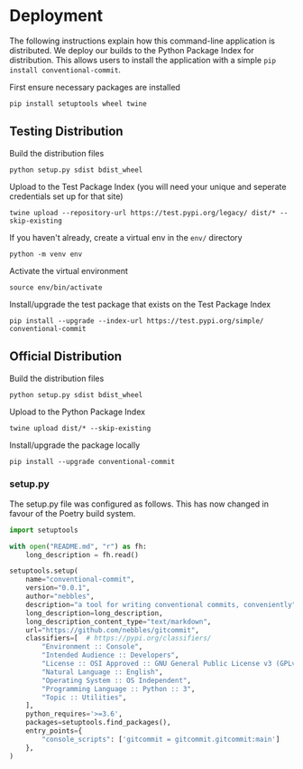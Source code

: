 # Deployment

The following instructions explain how this command-line application is
distributed. We deploy our builds to the Python Package Index for distribution.
This allows users to install the application with a simple 
`pip install conventional-commit`.

First ensure necessary packages are installed
```
pip install setuptools wheel twine
```

## Testing Distribution

Build the distribution files
```
python setup.py sdist bdist_wheel
```

Upload to the Test Package Index (you will need your unique and seperate
credentials set up for that site)
```
twine upload --repository-url https://test.pypi.org/legacy/ dist/* --skip-existing
```

If you haven't already, create a virtual env in the `env/` directory
```
python -m venv env
```

Activate the virtual environment
```
source env/bin/activate
```

Install/upgrade the test package that exists on the Test Package Index
```
pip install --upgrade --index-url https://test.pypi.org/simple/ conventional-commit
```

## Official Distribution

Build the distribution files
```
python setup.py sdist bdist_wheel
```

Upload to the Python Package Index
```
twine upload dist/* --skip-existing
```

Install/upgrade the package locally
```
pip install --upgrade conventional-commit
```

### setup.py

The setup.py file was configured as follows. This has now changed in favour of
the Poetry build system.

```python
import setuptools

with open("README.md", "r") as fh:
    long_description = fh.read()

setuptools.setup(
    name="conventional-commit",
    version="0.0.1",
    author="nebbles",
    description="a tool for writing conventional commits, conveniently",
    long_description=long_description,
    long_description_content_type="text/markdown",
    url="https://github.com/nebbles/gitcommit",
    classifiers=[  # https://pypi.org/classifiers/
        "Environment :: Console",
        "Intended Audience :: Developers",
        "License :: OSI Approved :: GNU General Public License v3 (GPLv3)",
        "Natural Language :: English",
        "Operating System :: OS Independent",
        "Programming Language :: Python :: 3",
        "Topic :: Utilities",
    ],
    python_requires='>=3.6',
    packages=setuptools.find_packages(),
    entry_points={
        "console_scripts": ['gitcommit = gitcommit.gitcommit:main']
    },
)
```
